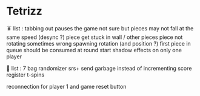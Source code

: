 # Tetrizz

🪳 list :
tabbing out pauses the game
not sure but pieces may not fall at the same speed (desync ?)
piece get stuck in wall / other pieces
piece not rotating sometimes
wrong spawning rotation (and position ?)
first piece in queue should be consumed at round start
shadow effects on only one player

👻  list :
7 bag randomizer
srs+
send garbage instead of incrementing score
register t-spins

reconnection for player 1 and game reset button